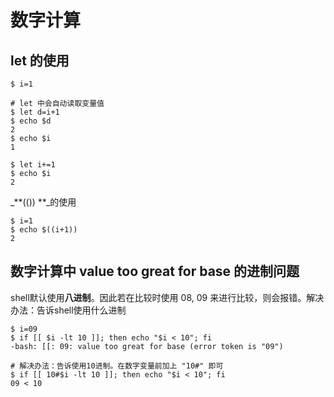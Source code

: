 # 数字计算

## let 的使用

```
$ i=1

# let 中会自动读取变量值
$ let d=i+1
$ echo $d
2
$ echo $i
1

$ let i+=1
$ echo $i
2
```

_**\(\(\)\) **_的使用

```
$ i=1
$ echo $((i+1))
2
```

## 数字计算中 value too great for base 的进制问题

shell默认使用**八进制**。因此若在比较时使用 08, 09 来进行比较，则会报错。解决办法：告诉shell使用什么进制

```
$ i=09
$ if [[ $i -lt 10 ]]; then echo "$i < 10"; fi
-bash: [[: 09: value too great for base (error token is "09")

# 解决办法：告诉使用10进制。在数字变量前加上 "10#" 即可
$ if [[ 10#$i -lt 10 ]]; then echo "$i < 10"; fi
09 < 10
```